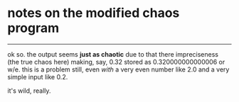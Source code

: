 # notes on the modified chaos program
---

ok so. the output seems **just as chaotic** due to that there impreciseness (the true chaos here) making, say, 0.32 stored as 0.320000000000006 or w/e. this is a problem still, even *with* a very even number like 2.0 and a very simple input like 0.2.

it's wild, really.
